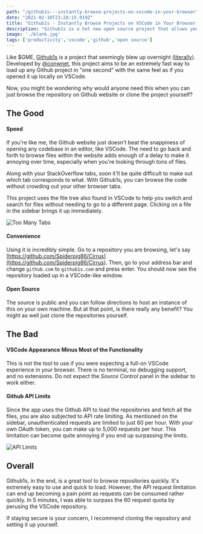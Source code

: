 ```yaml
---
path: "/github1s---instantly-browse-projects-on-vscode-in-your-browser"
date: "2021-02-10T23:28:15.919Z"
title: "Github1s - Instantly Browse Projects on VSCode in Your Browser ⚡"
description: "Github1s is a hot new open source project that allows you to browse Github repositories in a VSCode-like UI right in your browser."
image: './blank.jpg'
tags: ['productivity','vscode','github','open source']
---
```


Like $GME, [Github1s](https://github.com/conwnet/github1s) is a project that seemingly blew up overnight ([literally](https://seladb.github.io/StarTrack-js/#/)). Developed by [@conwnet](https://github.com/conwnet), this project aims to be an extremely fast way to load up any Github project in "one second" with the same feel as if you opened it up locally on VSCode.

Now, you might be wondering why would anyone need this when you can just browse the repository on Github website or clone the project yourself? 

## The Good

#### Speed

If you're like me, the Github website just doesn't beat the snappiness of opening any codebase in an editor, like VSCode. The need to go back and forth to browse files within the website adds enough of a delay to make it annoying over time, especially when you're looking through tons of files.

Along with your StackOverflow tabs, soon it'll be quite difficult to make out which tab corresponds to what. With Github1s, you can browse the code without crowding out your other browser tabs.

This project uses the file tree also found in VSCode to help you switch and search for files without needing to go to a different page. Clicking on a file in the sidebar brings it up immediately.

![Too Many Tabs](https://dev-to-uploads.s3.amazonaws.com/i/15kt58y4uvoyvxlivsel.PNG)

#### Convenience

Using it is incredibly simple. Go to a repository you are browsing, let's say [https://github.com/Spiderpig86/Cirrus](https://github.com/Spiderpig86/Cirrus). Then, go to your address bar and change `github.com` to `github1s.com` and press enter. You should now see the repository loaded up in a VSCode-like window.

#### Open Source

The source is public and you can follow directions to host an instance of this on your own machine. But at that point, is there really any benefit? You might as well just clone the repositories yourself.

## The Bad

#### VSCode Appearance Minus Most of the Functionality

This is not the tool to use if you were expecting a full-on VSCode experience in your browser. There is no terminal, no debugging support, and no extensions. Do not expect the *Source Control* panel in the sidebar to work either.

#### Github API Limits

Since the app uses the Github API to load the repositories and fetch all the files, you are also subjected to API rate limiting. As mentioned on the sidebar, unauthenticated requests are limited to just 60 per hour. With your own OAuth token, you can make up to 5,000 requests per hour. This limitation can become quite annoying if you end up surpassing the limits.

![API Limits](https://dev-to-uploads.s3.amazonaws.com/i/z5qtuq7d6zkpiqrhx06s.PNG)

## Overall

Github1s, in the end, is a great tool to browse repositories quickly. It's extremely easy to use and quick to load. However, the API request limitation can end up becoming a pain point as requests can be consumed rather quickly. In 5 minutes, I was able to surpass the 60 request quota by perusing the VSCode repository. 

If staying secure is your concern, I recommend cloning the repository and setting it up yourself.
